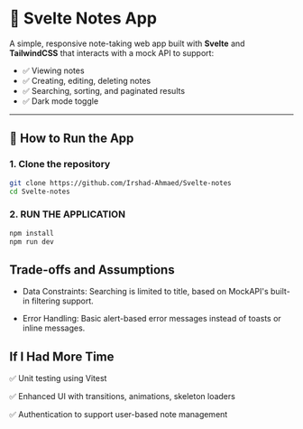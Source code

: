 # 📝 Svelte Notes App

A simple, responsive note-taking web app built with **Svelte** and **TailwindCSS** that interacts with a mock API to support:

- ✅ Viewing notes
- ✅ Creating, editing, deleting notes
- ✅ Searching, sorting, and paginated results
- ✅ Dark mode toggle

---

## 🚀 How to Run the App

### 1. Clone the repository

```bash
git clone https://github.com/Irshad-Ahmaed/Svelte-notes
cd Svelte-notes
```

### 2. RUN THE APPLICATION
```sh
npm install
npm run dev
```

## Trade-offs and Assumptions
- Data Constraints: Searching is limited to title, based on MockAPI's built-in filtering support.

- Error Handling: Basic alert-based error messages instead of toasts or inline messages.


## If I Had More Time

✅ Unit testing using Vitest

✅ Enhanced UI with transitions, animations, skeleton loaders

✅ Authentication to support user-based note management

